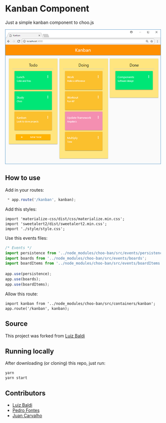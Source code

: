 # Kanban Component
Just a simple kanban component to choo.js

![An example of a kanban board](./src/images/2018-05-16.png)

## How to use
Add in your routes:
```js
 * app.route('/kanban', kanban);
```

Add this styles:
```
import 'materialize-css/dist/css/materialize.min.css';
import 'sweetalert2/dist/sweetalert2.min.css';
import './style/style.css';
```

Use this events files:
```js
/* Events */
import persistence from '../node_modules/choo-ban/src/events/persistence';
import boards from '../node_modules/choo-ban/src/events/boards';
import boardItems from '../node_modules/choo-ban/src/events/boardItems';

app.use(persistence);
app.use(boards);
app.use(boardItems);
```

Allow this route:
```
import kanban from '../node_modules/choo-ban/src/containers/kanban';
app.route('/kanban', kanban);
```

## Source
This project was forked from [Luiz Baldi](https://github.com/luizbaldi/choo-ban)


## Running locally
After downloading (or cloning) this repo, just run:
```
yarn
yarn start
```

## Contributors
- [Luiz Baldi](https://github.com/luizbaldi)
- [Pedro Fontes](https://github.com/phfontess)
- [Juan Carvalho](https://github.com/juanrequeijo)

